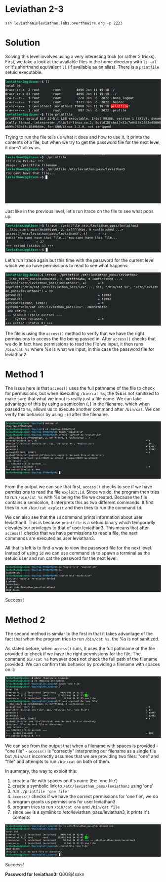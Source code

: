 # Leviathan 2-3
`ssh leviathan1@leviathan.labs.overthewire.org -p 2223`

# Solution
Solving this level involves using a very interesting trick (or rather 2 tricks). First, we take a look at the available files in the home directory with `ls -al` or it's shorthand equivalent `ll` (if available as an alias). There is a `printfile` setuid executable.

![shot0](./shots/shot0.png)

Trying to run the file tells us what it does and how to use it. It prints the contents of a file, but when we try to get the password file for the next level, it does't allow us.

![shot1](./shots/shot1.png)

Just like in the previous level, let's run ltrace on the file to see what pops up:

![shot2](./shots/shot2.png)

Let's run ltrace again but this time with the password for the current level which we do have permissions to read to see what happens:

![shot3](./shots/shot3.png)

The file is using the `access()` method to verify that we have the right permissions to access the file being passed in.
After `access()` checks that we do in fact have permissions to read the file we input, it then runs `/bin/cat %s` where %s is what we input, in this case the password file for leviathan2. 

# Method 1

The issue here is that `access()` uses the full pathname of the file to check for permissions, but when executing `/bin/cat %s`, the **%s** is not sanitized to make sure that what we input is really just a file name. We can take advantage of this by using a semicolon (`;`) in the filename.  which when passed to `%s`, allows us to execute another command after `/bin/cat`. We can verify this behavior by using `;id` after the filename.

![shot4](./shots/shot4.png)


From the output we can see that first, `access()` checks to see if we have permissions to read the file `exploit;id`. Since we do, the program then tries to run `/bin/cat %s` with %s being the file we created. Because the file contains a semicolon, it interprets this as two different commands: It first tries to run `/bin/cat exploit` and then tries to run the command `id`.

We can also see that the `id` command prints information about user leviathan3. This is because `printfile` is a setuid binary which temporarily elevates our privileges to that of user leviathan3. This means that after `access()` checks that we have permissions to read a file, the next commands are executed as user leviathan3.

All that is left is to find a way to view the password file for the next level. Instead of using `id` we can use command `sh` to spawn a terminal as the setuid user and run cat the password for the next level:

![shot5](./shots/shot5.png)


Success!

# Method 2

The second method is similar to the first in that it takes advantage of the fact that when the program tries to run `/bin/cat %s`, the %s is not sanitized.

As stated before, when `access()` runs, it uses the full pathname of the file provided to check if we have the right permissions for the file. The command `bin/cat %s` however does not check the full path of the filename provided. We can confirm this behavior by providing a filename with spaces on it:

![shot6](./shots/shot6.png)

We can see from the output that when a filename with spaces is provided - "one file" - `access()` is "correctly" interpreting our filename as a single file but `/bin/cat` incorrectly assumes that we are providing two files: "one" and "file" and attempts to run `/bin/cat` on both of them.
<!-- 
But since `access()` is "correctly" interpreting our "one file" as a single file, `/bin/cat` is then executed with the permissions of leviathan3. -->

In summary, the way to exploit this:

1. create a file with spaces on it's name (Ex: 'one file')
2. create a symbolic link to `/etc/leviathan_pass/leviathan3` using 'one'
3. run `./printfile 'one file'`
4. `access()` checks if we have the correct permissions for 'one file', we do
5. program grants us permissions for user leviathan3
6. program tries to run `/bin/cat one` and `/bin/cat file`
7. since `one` is a symlink to /etc/leviathan_pass/leviathan3, it prints it's contents

![shot7](./shots/shot7.png)

Success!

**Password for leviathan3:** Q0G8j4sakn

